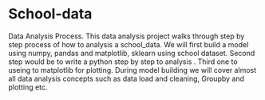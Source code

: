 # School-data
Data Analysis Process.
This data analysis project  walks through step by step process of how to analysis a school_data. We will first build a model using numpy, pandas and matplotlib, sklearn using school dataset. Second step would be to write a python step by step to analysis . Third  one to useing to matplotlib for plotting. During model building we will cover almost all data analysis concepts such as data load and cleaning, Groupby and plotting etc.
